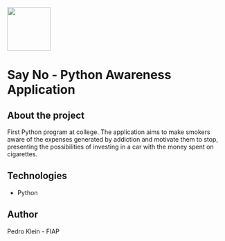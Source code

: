 <img src="https://upload.wikimedia.org/wikipedia/commons/6/6b/No_Smoking.svg" width="100px">

# Say No - Python Awareness Application

## About the project

First Python program at college. The application aims to make smokers aware of the expenses generated by addiction and motivate them to stop, presenting the possibilities of investing in a car with the money spent on cigarettes.

## Technologies
- Python

## Author
Pedro Klein - FIAP
